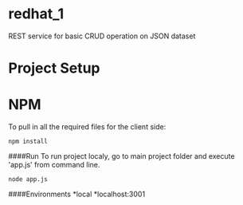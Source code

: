 # redhat_1
REST service for basic CRUD operation on JSON dataset

Project Setup
=============

NPM
=====

To pull in all the required files for the client side:

```
npm install
```

####Run
To run project localy, go to main project folder and execute 'app.js' from command line.

```
node app.js
```

####Environments
*local
    *localhost:3001
